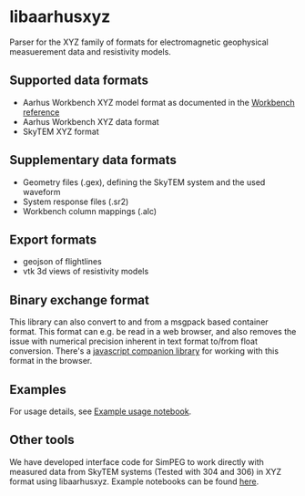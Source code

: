 # libaarhusxyz

Parser for the XYZ family of formats for electromagnetic geophysical
measuerement data and resistivity models.

## Supported data formats

* Aarhus Workbench XYZ model format as documented in the [Workbench
reference](http://www.hgg.geo.au.dk/HGGSoftware/workbench/Workbench_A-Z_reference.pdf)
* Aarhus Workbench XYZ data format
* SkyTEM XYZ format

## Supplementary data formats
- Geometry files (.gex), defining the SkyTEM system and the used waveform
- System response files (.sr2)
- Workbench column mappings (.alc)

## Export formats
- geojson of flightlines
- vtk 3d views of resistivity models

## Binary exchange format
This library can also convert to and from a msgpack based container format. This format
can e.g. be read in a web browser, and also removes the issue with numerical precision inherent
in text format to/from float conversion. There's a [javascript companion library](https://github.com/emerald-geomodelling/libaarhusxyz-js)
for working with this format in the browser.

## Examples
For usage details, see [Example usage notebook](docs/Example%20usage.ipynb).

## Other tools
We have developed interface code for SimPEG to work directly with measured data from SkyTEM systems
(Tested with 304 and 306) in XYZ format using libaarhusxyz. Example notebooks can be found
[here](https://github.com/emerald-geomodelling/experimental-simpeg-ext/).
